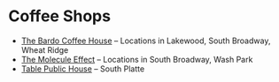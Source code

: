 # Coffee Shops

- [The Bardo Coffee House](https://www.bardocoffee.com) – Locations in Lakewood, South Broadway, Wheat Ridge
- [The Molecule Effect](https://themoleculeeffect.com) – Locations in South Broadway, Wash Park
- [Table Public House](https://tablepublichouse.com) – South Platte
